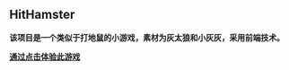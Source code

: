 ## HitHamster

**该项目是一个类似于打地鼠的小游戏，素材为灰太狼和小灰灰，采用前端技术。**

[**通过点击体验此游戏**](https://kongkong99.github.io/HitHamster/)
